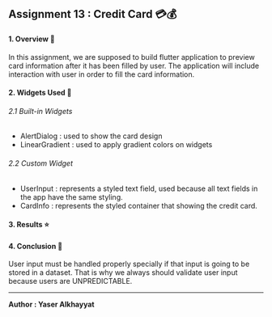 ## Assignment 13 : Credit Card 💳💰

#### 1. Overview 📖
In this assignment, we are supposed to build flutter application to preview card information after it has been filled by user. The application will include interaction with user in order to fill the card information.

#### 2. Widgets Used 🎨
###### 2.1 Built-in Widgets
- AlertDialog : used to show the card design
- LinearGradient : used to apply gradient colors on widgets

###### 2.2 Custom Widget
- UserInput : represents a styled text field, used because all text fields in the app have the same styling.
- CardInfo : represents the styled container that showing the credit card.

#### 3. Results ⭐

#### 4. Conclusion 🏁
User input must be handled properly specially if that input is going to be stored in a dataset. That is why we always should validate user input because users are UNPREDICTABLE.

<hr>

**Author : Yaser Alkhayyat**